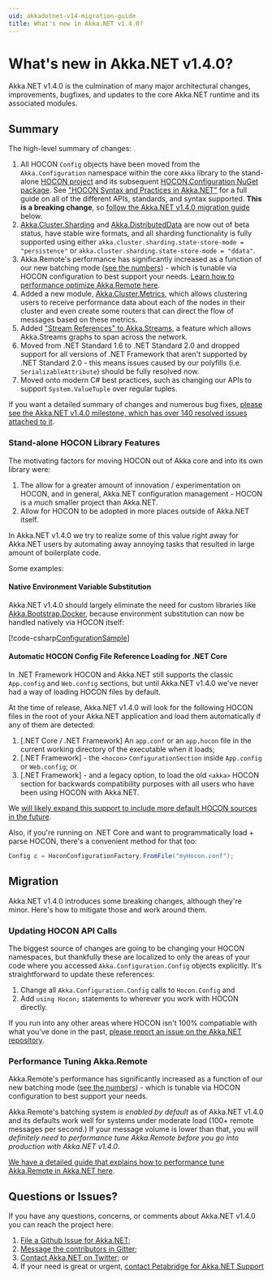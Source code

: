```yaml
---
uid: akkadotnet-v14-migration-guide
title: What's new in Akka.NET v1.4.0?
---
```


# What's new in Akka.NET v1.4.0?

Akka.NET v1.4.0 is the culmination of many major architectural changes, improvements, bugfixes, and updates to the core Akka.NET runtime and its associated modules.

## Summary
The high-level summary of changes:

1. All HOCON `Config` objects have been moved from the `Akka.Configuration` namespace within the core `Akka` library to the stand-alone [HOCON project](https://github.com/akkadotnet/HOCON) and its subsequent [HOCON.Configuration NuGet package](https://www.nuget.org/packages/Hocon.Configuration/). See ["HOCON Syntax and Practices in Akka.NET"](../../articles/hocon/index.md) for a full guide on all of the different APIs, standards, and syntax supported. **This is a breaking change**, so [follow the Akka.NET v1.4.0 migration guide](#migration) below.
2. [Akka.Cluster.Sharding](../../articles/clustering/cluster-sharding.md) and [Akka.DistributedData](../../articles/clustering/distributed-data.md) are now out of beta status, have stable wire formats, and all sharding functionality is fully supported using either `akka.cluster.sharding.state-store-mode = "persistence"` or `akka.cluster.sharding.state-store-mode = "ddata"`.
3. Akka.Remote's performance has significantly increased as a function of our new batching mode ([see the numbers](../../articles/remoting/performance.md#no-io-batching)) - which is tunable via HOCON configuration to best support your needs. [Learn how to performance optimize Akka.Remote here](../../articles/remoting/performance.md).
4. Added a new module, [Akka.Cluster.Metrics](../../articles/cluster/cluster-metrics.md), which allows clustering users to receive performance data about each of the nodes in their cluster and even create some routers that can direct the flow of messages based on these metrics. 
5. Added ["Stream References" to Akka.Streams](../../articles/streams/streamrefs.md), a feature which allows Akka.Streams graphs to span across the network.
6. Moved from .NET Standard 1.6 to .NET Standard 2.0 and dropped support for all versions of .NET Framework that aren't supported by .NET Standard 2.0 - this means issues caused by our polyfills (i.e. `SerializableAttribute`) should be fully resolved now.
7. Moved onto modern C# best practices, such as changing our APIs to support `System.ValueTuple` over regular tuples.

If you want a detailed summary of changes and numerous bug fixes, [please see the Akka.NET v1.4.0 milestone, which has over 140 resolved issues attached to it](https://github.com/akkadotnet/akka.net/milestone/17).

### Stand-alone HOCON Library Features
The motivating factors for moving HOCON out of Akka core and into its own library were:

1. The allow for a greater amount of innovation / experimentation on HOCON, and in general, Akka.NET configuration management - HOCON is a _much_ smaller project than Akka.NET.
2. Allow for HOCON to be adopted in more places outside of Akka.NET itself.

In Akka.NET v1.4.0 we try to realize some of this value right away for Akka.NET users by automating away annoying tasks that resulted in large amount of boilerplate code.

Some examples:

#### Native Environment Variable Substitution
Akka.NET v1.4.0 should largely eliminate the need for custom libraries like [Akka.Bootstrap.Docker](https://github.com/petabridge/akkadotnet-bootstrap/tree/dev/src/Akka.Bootstrap.Docker), because environment substitution can now be handled natively via HOCON itself:

[!code-csharp[ConfigurationSample](../../../src/core/Akka.Docs.Tests/Configuration/ConfigurationSample.cs?name=EnvironmentVariableSample)]

#### Automatic HOCON Config File Reference Loading for .NET Core
In .NET Framework HOCON and Akka.NET still supports the classic `App.config` and `Web.config` sections, but until Akka.NET v1.4.0 we've never had a way of loading HOCON files by default.

At the time of release, Akka.NET v1.4.0 will look for the following HOCON files in the root of your Akka.NET application and load them automatically if any of them are detected:

1. [.NET Core / .NET Framework] An `app.conf` or an `app.hocon` file in the current working directory of the executable when it loads;
2. [.NET Framework] - the `<hocon>` `ConfigurationSection` inside `App.config` or `Web.config`; or
3. [.NET Framework] - and a legacy option, to load the old `<akka>` HOCON section for backwards compatibility purposes with all users who have been using HOCON with Akka.NET.

We [will likely expand this support to include more default HOCON sources in the future](https://github.com/akkadotnet/HOCON/blob/dev/README.md#default-hocon-configuration-sources).

Also, if you're running on .NET Core and want to programmatically load + parse HOCON, there's a convenient method for that too:

```csharp
Config c = HoconConfigurationFactory.FromFile("myHocon.conf");
```

## Migration
Akka.NET v1.4.0 introduces some breaking changes, although they're minor. Here's how to mitigate those and work around them.

### Updating HOCON API Calls
The biggest source of changes are going to be changing your HOCON namespaces, but thankfully these are localized to only the areas of your code where you accessed `Akka.Configuration.Config` objects explicitly. It's straightforward to update these references:

1. Change all `Akka.Configuration.Config` calls to `Hocon.Config` and
2. Add `using Hocon;` statements to wherever you work with HOCON directly.

If you run into any other areas where HOCON isn't 100% compatiable with what you've done in the past, [please report an issue on the Akka.NET repository](https://github.com/akkadotnet/HOCON/issues).

### Performance Tuning Akka.Remote
Akka.Remote's performance has significantly increased as a function of our new batching mode ([see the numbers](../../articles/remoting/performance.md#no-io-batching)) - which is tunable via HOCON configuration to best support your needs. 

Akka.Remote's batching system _is enabled by default_ as of Akka.NET v1.4.0 and its defaults work well for systems under moderate load (100+ remote messages per second.) If your message volume is lower than that, you will _definitely need to performance tune Akka.Remote before you go into production with Akka.NET v1.4.0_.

[We have a detailed guide that explains how to performance tune Akka.Remote in Akka.NET here](../../articles/remoting/performance.md).

## Questions or Issues?
If you have any questions, concerns, or comments about Akka.NET v1.4.0 you can reach the project here:

1. [File a Github Issue for Akka.NET](https://github.com/akkadotnet/akka.net/issues/new);
2. [Message the contributors in Gitter](https://gitter.im/akkadotnet/akka.net);
3. [Contact Akka.NET on Twitter](https://twitter.com/akkadotnet); or
4. If your need is great or urgent, [contact Petabridge for Akka.NET Support](https://petabridge.com/services/consulting/)